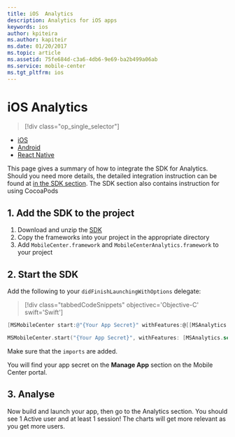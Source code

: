```yaml
---
title: iOS  Analytics
description: Analytics for iOS apps
keywords: ios
author: kpiteira
ms.author: kapiteir
ms.date: 01/20/2017
ms.topic: article
ms.assetid: 75fe684d-c3a6-4db6-9e69-ba2b499a06ab
ms.service: mobile-center
ms.tgt_pltfrm: ios
---
```


# iOS Analytics

> [!div class="op_single_selector"]
- [iOS](ios.md)
- [Android](android.md)
- [React Native](react-native.md)

This page gives a summary of how to integrate the SDK for Analytics. Should you need more details, the detailed integration instruction can be found at [in the SDK section](~/sdk/getting-started/ios.md).
The SDK section also contains instruction for using CocoaPods

## 1. Add the SDK to the project

1. Download and unzip the [SDK](https://aka.ms/ehvc9e)
2. Copy the frameworks into your project in the appropriate directory
3. Add `MobileCenter.framework` and `MobileCenterAnalytics.framework` to your project

## 2. Start the SDK

Add the following to your `didFinishLaunchingWithOptions` delegate:

> [!div class="tabbedCodeSnippets" objectivec='Objective-C' swift='Swift']
```objectivec
[MSMobileCenter start:@"{Your App Secret}" withFeatures:@[[MSAnalytics class]]];
```
```swift
MSMobileCenter.start("{Your App Secret}", withFeatures: [MSAnalytics.self])
```

Make sure that the `imports` are added.

You will find your app secret on the **Manage App** section on the Mobile Center portal.

## 3. Analyse

Now build and launch your app, then go to the Analytics section.  You should see 1 Active user and at least 1 session!
The charts will get more relevant as you get more users.
